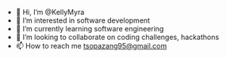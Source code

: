 - 👋 Hi, I’m @KellyMyra
- 👀 I’m interested in software development 
- 🌱 I’m currently learning software engineering 
- 💞️ I’m looking to collaborate on coding challenges, hackathons
- 📫 How to reach me tsopazang95@gmail.com

<!---
KellyMyra/KellyMyra is a ✨ special ✨ repository because its `README.md` (this file) appears on your GitHub profile.
You can click the Preview link to take a look at your changes.
--->
